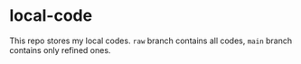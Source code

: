 # local-code
This repo stores my local codes. `raw` branch contains all codes, `main` branch contains only refined ones.
